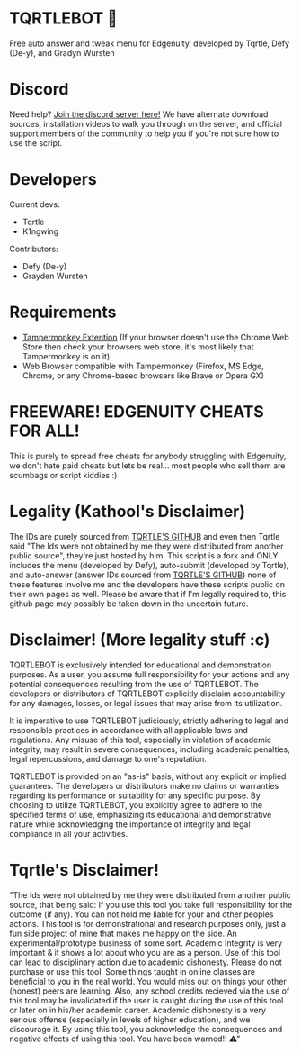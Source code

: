 # TQRTLEBOT 🤖
Free auto answer and tweak menu for Edgenuity, developed by Tqrtle, Defy (De-y), and Gradyn Wursten

# Discord
Need help? [Join the discord server here!](https://discord.gg/9WCJEcFDXt)
We have alternate download sources, installation videos to walk you through on the server, and official support members of the community to help you if you're not sure how to use the script.

# Developers
Current devs:
- Tqrtle
- K1ngwing

Contributors:
- Defy (De-y)
- Grayden Wursten

# Requirements
- [Tampermonkey Extention](https://chromewebstore.google.com/detail/tampermonkey/dhdgffkkebhmkfjojejmpbldmpobfkfo) (If your browser doesn't use the Chrome Web Store then check your browsers web store, it's most likely that Tampermonkey is on it)
- Web Browser compatible with Tampermonkey (Firefox, MS Edge, Chrome, or any Chrome-based browsers like Brave or Opera GX)

# FREEWARE! EDGENUITY CHEATS FOR ALL!
This is purely to spread free cheats for anybody struggling with Edgenuity, we don't hate paid cheats but lets be real... most people who sell them are scumbags or script kiddies :)

# Legality (Kathool's Disclaimer)
The IDs are purely sourced from [TQRTLE'S GITHUB](https://raw.githubusercontent.com/turtlecod/ids/main/4) and even then Tqrtle said "The Ids were not obtained by me they were distributed from another public source", they're just hosted by him. This script is a fork and ONLY includes the menu (developed by Defy), auto-submit (developed by Tqrtle), and auto-answer (answer IDs sourced from [TQRTLE'S GITHUB](https://raw.githubusercontent.com/turtlecod/ids/main/4)) none of these features involve me and the developers have these scripts public on their own pages as well. Please be aware that if I'm legally required to, this github page may possibly be taken down in the uncertain future.

# Disclaimer! (More legality stuff :c)
TQRTLEBOT is exclusively intended for educational and demonstration purposes. As a user, you assume full responsibility for your actions and any potential consequences resulting from the use of TQRTLEBOT. The developers or distributors of TQRTLEBOT explicitly disclaim accountability for any damages, losses, or legal issues that may arise from its utilization.

It is imperative to use TQRTLEBOT judiciously, strictly adhering to legal and responsible practices in accordance with all applicable laws and regulations. Any misuse of this tool, especially in violation of academic integrity, may result in severe consequences, including academic penalties, legal repercussions, and damage to one's reputation.

TQRTLEBOT is provided on an "as-is" basis, without any explicit or implied guarantees. The developers or distributors make no claims or warranties regarding its performance or suitability for any specific purpose. By choosing to utilize TQRTLEBOT, you explicitly agree to adhere to the specified terms of use, emphasizing its educational and demonstrative nature while acknowledging the importance of integrity and legal compliance in all your activities.

# Tqrtle's Disclaimer!
"The Ids were not obtained by me they were distributed from another public source, that being said: If you use this tool you take full responsibility for the outcome (if any). You can not hold me liable for your and other peoples actions. This tool is for demonstrational and research purposes only, just a fun side project of mine that makes me happy on the side. An experimental/prototype business of some sort. Academic Integrity is very important & it shows a lot about who you are as a person. Use of this tool can lead to disciplinary action due to academic dishonesty. Please do not purchase or use this tool. Some things taught in online classes are beneficial to you in the real world. You would miss out on things your other (honest) peers are learning. Also, any school credits recieved via the use of this tool may be invalidated if the user is caught during the use of this tool or later on in his/her academic career. Academic dishonesty is a very serious offense (especially in levels of higher education), and we discourage it. By using this tool, you acknowledge the consequences and negative effects of using this tool. You have been warned‼ ⚠"

